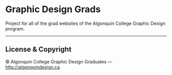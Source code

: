 # Graphic Design Grads

Project for all of the grad websites of the Algonquin College Graphic Design program.

---

## License & Copyright

© Algonquin College Graphic Design Graduates — <http://algonquindesign.ca>.	

